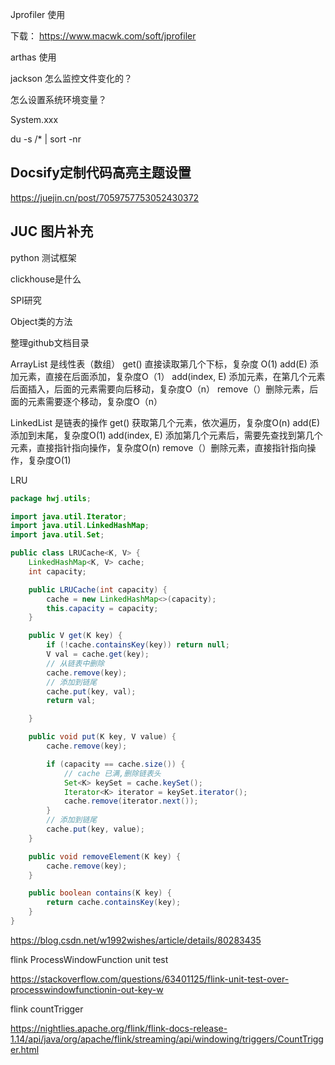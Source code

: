 Jprofiler 使用

下载： https://www.macwk.com/soft/jprofiler

arthas 使用

jackson 怎么监控文件变化的？

怎么设置系统环境变量？

System.xxx

du -s /* | sort -nr



## Docsify定制代码高亮主题设置

https://juejin.cn/post/7059757753052430372



## JUC 图片补充



python 测试框架 

clickhouse是什么

SPI研究

Object类的方法

整理github文档目录





ArrayList 是线性表（数组）
get() 直接读取第几个下标，复杂度 O(1)
add(E) 添加元素，直接在后面添加，复杂度O（1）
add(index, E) 添加元素，在第几个元素后面插入，后面的元素需要向后移动，复杂度O（n）
remove（）删除元素，后面的元素需要逐个移动，复杂度O（n）

LinkedList 是链表的操作
get() 获取第几个元素，依次遍历，复杂度O(n)
add(E) 添加到末尾，复杂度O(1)
add(index, E) 添加第几个元素后，需要先查找到第几个元素，直接指针指向操作，复杂度O(n)
remove（）删除元素，直接指针指向操作，复杂度O(1)





LRU

```java
package hwj.utils;

import java.util.Iterator;
import java.util.LinkedHashMap;
import java.util.Set;

public class LRUCache<K, V> {
    LinkedHashMap<K, V> cache;
    int capacity;

    public LRUCache(int capacity) {
        cache = new LinkedHashMap<>(capacity);
        this.capacity = capacity;
    }

    public V get(K key) {
        if (!cache.containsKey(key)) return null;
        V val = cache.get(key);
        // 从链表中删除
        cache.remove(key);
        // 添加到链尾
        cache.put(key, val);
        return val;

    }

    public void put(K key, V value) {
        cache.remove(key);

        if (capacity == cache.size()) {
            // cache 已满,删除链表头
            Set<K> keySet = cache.keySet();
            Iterator<K> iterator = keySet.iterator();
            cache.remove(iterator.next());
        }
        // 添加到链尾
        cache.put(key, value);
    }

    public void removeElement(K key) {
        cache.remove(key);
    }

    public boolean contains(K key) {
        return cache.containsKey(key);
    }
}


```













https://blog.csdn.net/w1992wishes/article/details/80283435







flink ProcessWindowFunction unit test

https://stackoverflow.com/questions/63401125/flink-unit-test-over-processwindowfunctionin-out-key-w



flink countTrigger  

https://nightlies.apache.org/flink/flink-docs-release-1.14/api/java/org/apache/flink/streaming/api/windowing/triggers/CountTrigger.html